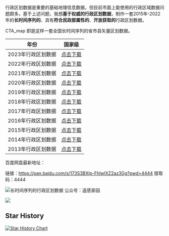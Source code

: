 行政区划数据是重要的基础地理信息数据，但目前市面上能使用的行政区域数据问题颇多。基于上述问题，我想**基于权威的行政区划数据**，制作一套2015年-2022年的**长时间序列的**、具有**符合民政部属性的**、**开放获取的**行政区划数据。

CTA_map 即是这样一套全国长时间序列的省市县矢量区划数据。




| 年份               | 国家级                                            |
| ------------------ | ------------------------------------------------- |
| 2023年行政区划数据 | [点击下载](https://wwqb.lanzout.com/iEzOW1bz5fjc)                                      |
| 2022年行政区划数据 | [点击下载](https://wwqb.lanzout.com/i18691bz5aib) |
| 2021年行政区划数据 | [点击下载](https://wwqb.lanzout.com/igTAr1bz5gti)                                      |
| 2020年行政区划数据 | [点击下载](https://wwqb.lanzout.com/iWkqo1bz5f5i)                                      |
| 2019年行政区划数据 | [点击下载](https://wwqb.lanzout.com/i9Q1h1bz59uh) |
| 2018年行政区划数据 | [点击下载](https://wwqb.lanzout.com/i8VJZ1bz5gcb)                                      |
| 2017年行政区划数据 | [点击下载](https://wwqb.lanzout.com/ij3RX1bz5bpe)                                      |
| 2016年行政区划数据 | [点击下载](https://wwqb.lanzout.com/iYq5m1bz5gla)                                      |
| 2015年行政区划数据 | [点击下载](https://wwqb.lanzout.com/iZhRJ1bz5dlc) |
| 2014年行政区划数据 | [点击下载](https://wwqb.lanzout.com/iZi3L1bz597e) |
| 2013年行政区划数据 | [点击下载](https://pan.baidu.com/s/1EeJQ69YMziQK3wmH_IThmg?pwd=4444)                                      |

百度网盘最新地址：

链接：https://pan.baidu.com/s/173S3BXlp-FhlwlXZ2az3Gg?pwd=4444 
提取码：4444 



![长时间序列的行政区划数据](http://pics.landcover100.com/pics/20222228/630b5a5878fdb.png)
公众号：遥感家园

![](http://pics.landcover100.com/pics/6241778738d1e.jpg)

## Star History

[![Star History Chart](https://api.star-history.com/svg?repos=ruiduobao/shengshixian.com&type=Date)](https://star-history.com/#ruiduobao/shengshixian.com&Date)

